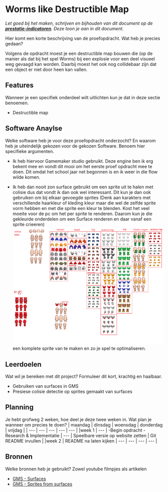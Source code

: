 # Worms like Destructible Map
*Let goed bij het maken, schrijven en bijhouden van dit document op de **[prestatie-indicatoren](https://drive.google.com/drive/folders/1y8l0Zr4E8b6gYJui_pSzQaoWr-gEr6JN?usp=sharing)**. Deze toon je aan in dit document.*

Hier komt een korte beschrijving van de proefopdracht. Wat heb je precies gedaan? 

Volgens de opdracht moest je een destructible map bouwen die (op de manier als dat bij het spel Worms) bij een explosie voor een deel visueel weg gevaagd kan worden. Daarbij moest het ook nog collidebaar zijn dat een object er niet door heen kan vallen.

## Features
Wanneer je een specifiek onderdeel wilt uitlichten kun je dat in deze sectie benoemen.

- Destructible map

## Software Anaylse 
Welke software heb je voor deze proefopdracht onderzocht? En waarom heb je uiteindelijk gekozen voor de gekozen Software. Benoem hier specifieke argumenten.
- Ik heb hiervoor Gamemaker studio gebruikt. Deze engine ben ik erg bekent mee en vondt dit mooi om het eerste proef opdracht mee te doen. Dit omdat het school jaar net begonnen is en ik weer in die flow wilde komen.

- Ik heb dan nooit zon surface gebruikt om een sprite uit te halen met colisie dus dat vondt ik dan ook wel interessant. Dit kun je dan ook gebruiken om bij elkaar gevoegde sprites (Denk aan karakters met verschillende haarkleur of kleding kleur maar die wel de zelfde sprite vorm hebben en met die sprite een kleur te blenden. Kost het veel moeite voor de pc om het per sprite te renderen. Daarom kun je die gekleurde onderdelen om een Surface renderen en daar vanaf een sprite crieeren) ![Clothes apart from characters](https://github.com/PeterSchreuderMA/MA_Proefopdrachten/blob/master/Destructable%20Map/DestructableMap.gmx/Clothes%20apart%20from%20characters.png)een komplete sprite van te maken en zo je spel te optimaliseren.

## Leerdoelen 
Wat wil je bereiken met dit project? Formuleer dit kort, krachtig en haalbaar.
- Gebruiken van surfaces in GMS
- Presiese colisie detectie op sprites gemaakt van surfaces

## Planning 
Je hebt grofweg 2 weken, hoe deel je deze twee weken in. Wat plan je wanneer om precies te doen?
| maandag | dinsdag | woensdag | donderdag | vrijdag |
| --- | --- | --- | --- | --- |
|week 1 | --- | -Begin opdracht -Research & Implementatie | --- | Speelbare versie op website zetten | Git README invullen |
|week 2 | README na laten kijken | --- | --- | --- | --- |


## Bronnen
Welke bronnen heb je gebruikt? Zowel youtube filmpjes als artikelen

- [GMS - Surfaces](https://docs.yoyogames.com/source/dadiospice/002_reference/surfaces/index.html)
- [GMS - Sprites from surfaces](https://docs.yoyogames.com/source/dadiospice/002_reference/game%20assets/sprites/sprite_create_from_surface.html)

